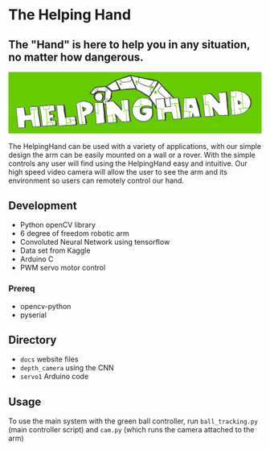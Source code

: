 # The Helping Hand
## The "Hand" is here to help you in any situation, no matter how dangerous.

![alt text](docs/logo.jpg)

The HelpingHand can be used with a variety of applications, with our simple design the arm can be easily mounted on a wall or a rover. With the simple controls any user will find using the HelpingHand easy and intuitive. Our high speed video camera will allow the user to see the arm and its environment so users can remotely control our hand.

## Development
- Python openCV library
- 6 degree of freedom robotic arm
- Convoluted Neural Network using tensorflow
- Data set from Kaggle
- Arduino C
- PWM servo motor control

### Prereq
- opencv-python
- pyserial

## Directory
- `docs` website files
- `depth_camera` using the CNN
- `servo1` Arduino code


## Usage
To use the main system with the green ball controller, run `ball_tracking.py` (main controller script) and `cam.py` (which runs the camera attached to the arm)